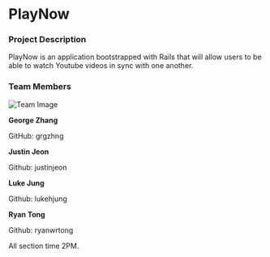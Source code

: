 # PlayNow

### Project Description

PlayNow is an application bootstrapped with Rails that will allow users to be able to watch Youtube videos in sync with one another.

### Team Members

![Team Image](https://github.com/scalableinternetservices/play-now/blob/master/app/assets/images/team.jpg)

**George Zhang**

GitHub: grgzhng

**Justin Jeon**

Github: justinjeon

**Luke Jung**

Github: lukehjung

**Ryan Tong**

Github: ryanwrtong


All section time 2PM.
